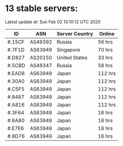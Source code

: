 # 13 stable servers:

Latest update at: Sun Feb 02 13:10:12 UTC 2020

| ID | ASN | Server Country | Online |
| -- | --- | -------------- | ------ |
| #.15CF | AS49392 | Russia | 56 hrs |
| #.7F1D | AS63949 | Singapore | 70 hrs |
| #.D827 | AS20150 | United States | 33 hrs |
| #.5CBD | AS48347 | Russia | 58 hrs |
| #.EAD8 | AS63949 | Japan | 112 hrs |
| #.30A0 | AS63949 | Japan | 112 hrs |
| #.C5F5 | AS63949 | Japan | 112 hrs |
| #.8487 | AS63949 | Japan | 112 hrs |
| #.A816 | AS63949 | Japan | 112 hrs |
| #.3F64 | AS63949 | Japan | 16 hrs |
| #.6A80 | AS63949 | Japan | 16 hrs |
| #.E7E6 | AS63949 | Japan | 16 hrs |
| #.8D76 | AS63949 | Japan | 16 hrs |


